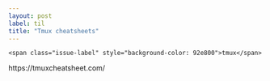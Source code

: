```yaml
---
layout: post
label: til
title: "Tmux cheatsheets"
---
```


<p>
  
  	<span class="issue-label" style="background-color: 92e800">tmux</span>
  
</p>
https://tmuxcheatsheet.com/


